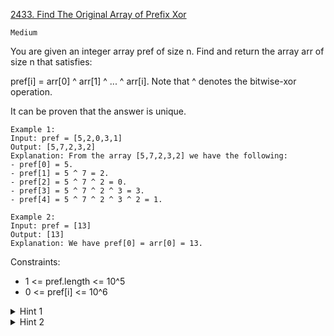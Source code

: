 [2433. Find The Original Array of Prefix Xor](https://leetcode.com/problems/find-the-original-array-of-prefix-xor/)

`Medium`

You are given an integer array pref of size n. Find and return the array arr of size n that satisfies:

pref[i] = arr[0] ^ arr[1] ^ ... ^ arr[i].
Note that ^ denotes the bitwise-xor operation.

It can be proven that the answer is unique.

```
Example 1:
Input: pref = [5,2,0,3,1]
Output: [5,7,2,3,2]
Explanation: From the array [5,7,2,3,2] we have the following:
- pref[0] = 5.
- pref[1] = 5 ^ 7 = 2.
- pref[2] = 5 ^ 7 ^ 2 = 0.
- pref[3] = 5 ^ 7 ^ 2 ^ 3 = 3.
- pref[4] = 5 ^ 7 ^ 2 ^ 3 ^ 2 = 1.

Example 2:
Input: pref = [13]
Output: [13]
Explanation: We have pref[0] = arr[0] = 13.
```

Constraints:

- 1 <= pref.length <= 10^5
- 0 <= pref[i] <= 10^6

<details>
<summary>Hint 1</summary>

Consider the following equation: x ^ a = b. How can you find x?
</details>

<details>
<summary>Hint 2</summary>

Notice that arr[i] ^ pref[i-1] = pref[i]. This is the same as the previous equation.
</details>